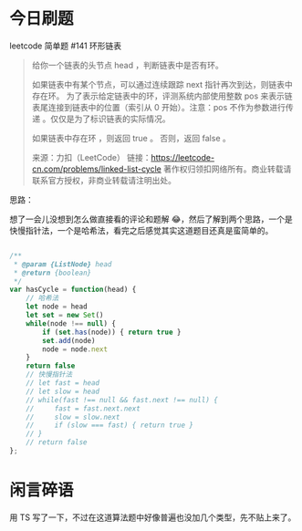 <!--
 * @Author: leyili
 * @Date: 2022-02-24 07:30:17
 * @LastEditTime: 2022-02-24 07:39:46
 * @LastEditors: leyili
 * @Description: 
 * @FilePath: /daily-practice/leetcode/linked-list-cycle.md
-->
# 今日刷题
leetcode 简单题 #141 环形链表

> 给你一个链表的头节点 head ，判断链表中是否有环。
>
> 如果链表中有某个节点，可以通过连续跟踪 next 指针再次到达，则链表中存在环。 为了表示给定链表中的环，评测系统内部使用整数 pos 来表示链表尾连接到链表中的位置（索引从 0 开始）。注意：pos 不作为参数进行传递 。仅仅是为了标识链表的实际情况。
> 
> 如果链表中存在环 ，则返回 true 。 否则，返回 false 。
>
> 来源：力扣（LeetCode）
> 链接：https://leetcode-cn.com/problems/linked-list-cycle
著作权归领扣网络所有。商业转载请联系官方授权，非商业转载请注明出处。

思路：

想了一会儿没想到怎么做直接看的评论和题解 😂，然后了解到两个思路，一个是快慢指针法，一个是哈希法，看完之后感觉其实这道题目还真是蛮简单的。

```js

/**
 * @param {ListNode} head
 * @return {boolean}
 */
var hasCycle = function(head) {
    // 哈希法
    let node = head
    let set = new Set()
    while(node !== null) {
        if (set.has(node)) { return true }
        set.add(node)
        node = node.next
    }
    return false
    // 快慢指针法
    // let fast = head
    // let slow = head
    // while(fast !== null && fast.next !== null) {
    //     fast = fast.next.next
    //     slow = slow.next
    //     if (slow === fast) { return true }
    // }
    // return false
};
```

# 闲言碎语

用 TS 写了一下，不过在这道算法题中好像普遍也没加几个类型，先不贴上来了。